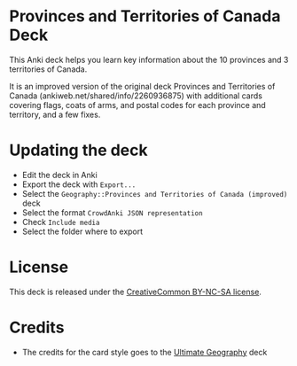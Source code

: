 Provinces and Territories of Canada Deck
===============

This Anki deck helps you learn key information about the 10 provinces and 3 territories of Canada.

It is an improved version of the original deck Provinces and Territories of Canada (ankiweb.net/shared/info/2260936875) with additional cards covering flags, coats of arms, and postal codes for each province and territory, and a few fixes.

Updating the deck
=================

- Edit the deck in Anki
- Export the deck with `Export...`
- Select the `Geography::Provinces and Territories of Canada (improved)` deck
- Select the format `CrowdAnki JSON representation`
- Check `Include media`
- Select the folder where to export

License
=======

This deck is released under the [CreativeCommon BY-NC-SA license](https://creativecommons.org/licenses/by-nc-sa/4.0/legalcode).

# Credits

- The credits for the card style goes to the [Ultimate Geography](https://github.com/anki-geo/ultimate-geography) deck
